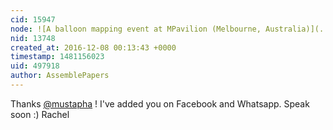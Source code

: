 ```yaml
---
cid: 15947
node: ![A balloon mapping event at MPavilion (Melbourne, Australia)](../notes/AssemblePapers/12-06-2016/a-balloon-mapping-event-at-mpavilion-melbourne-australia)
nid: 13748
created_at: 2016-12-08 00:13:43 +0000
timestamp: 1481156023
uid: 497918
author: AssemblePapers
---
```


Thanks [@mustapha](/profile/mustapha) ! I've added you on Facebook and Whatsapp. Speak soon :) Rachel